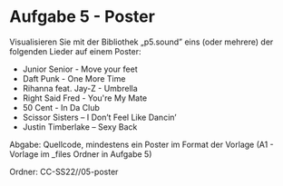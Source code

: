 # Aufgabe 5 - Poster

Visualisieren Sie mit der Bibliothek „p5.sound” eins (oder mehrere) der folgenden Lieder auf einem Poster:

* Junior Senior - Move your feet
* Daft Punk - One More Time
* Rihanna feat. Jay-Z - Umbrella
* Right Said Fred - You're My Mate
* 50 Cent - In Da Club
* Scissor Sisters – I Don’t Feel Like Dancin’
* Justin Timberlake – Sexy Back

Abgabe: Quellcode, mindestens ein Poster im Format der Vorlage (A1 - Vorlage im _files Ordner in Aufgabe 5)

Ordner:  CC-SS22/<nachname-vorname>/05-poster
